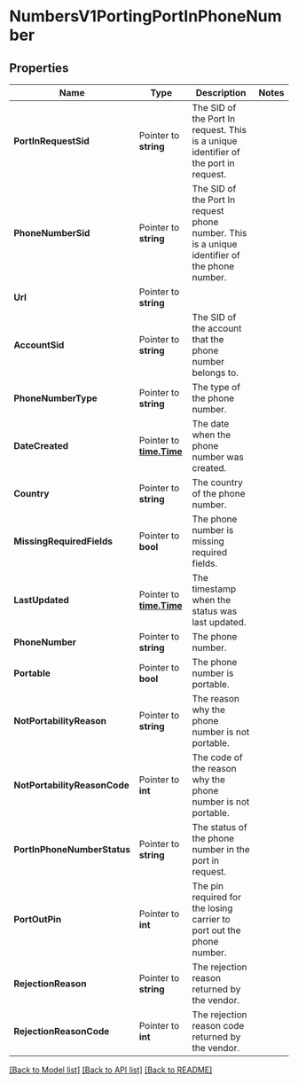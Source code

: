 # NumbersV1PortingPortInPhoneNumber

## Properties

Name | Type | Description | Notes
------------ | ------------- | ------------- | -------------
**PortInRequestSid** | Pointer to **string** | The SID of the Port In request. This is a unique identifier of the port in request. |
**PhoneNumberSid** | Pointer to **string** | The SID of the Port In request phone number. This is a unique identifier of the phone number. |
**Url** | Pointer to **string** |  |
**AccountSid** | Pointer to **string** | The SID of the account that the phone number belongs to. |
**PhoneNumberType** | Pointer to **string** | The type of the phone number. |
**DateCreated** | Pointer to [**time.Time**](time.Time.md) | The date when the phone number was created. |
**Country** | Pointer to **string** | The country of the phone number. |
**MissingRequiredFields** | Pointer to **bool** | The phone number is missing required fields. |
**LastUpdated** | Pointer to [**time.Time**](time.Time.md) | The timestamp when the status was last updated. |
**PhoneNumber** | Pointer to **string** | The phone number. |
**Portable** | Pointer to **bool** | The phone number is portable. |
**NotPortabilityReason** | Pointer to **string** | The reason why the phone number is not portable. |
**NotPortabilityReasonCode** | Pointer to **int** | The code of the reason why the phone number is not portable. |
**PortInPhoneNumberStatus** | Pointer to **string** | The status of the phone number in the port in request. |
**PortOutPin** | Pointer to **int** | The pin required for the losing carrier to port out the phone number. |
**RejectionReason** | Pointer to **string** | The rejection reason returned by the vendor. |
**RejectionReasonCode** | Pointer to **int** | The rejection reason code returned by the vendor. |

[[Back to Model list]](../README.md#documentation-for-models) [[Back to API list]](../README.md#documentation-for-api-endpoints) [[Back to README]](../README.md)


